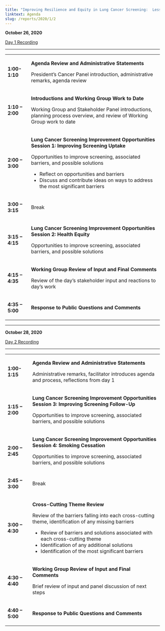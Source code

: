 ```yaml
---
title: "Improving Resilience and Equity in Lung Cancer Screening:  Lessons from COVID-19 and Beyond"
linktext: Agenda
slug: /reports/2020/1/2
---
```

<div class="full-report-container">
<div class="left-nav-container">
<left-navigation root="/reports/2020/1"></left-navigation>
</div>
<div class="report-container">


**October 26, 2020**

[Day 1 Recording](https://nci.rev.vbrick.com/#/videos/bed7e8d1-39c3-4ef9-a0c7-b1454ecccde1)

<hr />

<table class="agenda-table">
<tbody>
<tr><td>

**1:00-1:10**

</td><td>

**Agenda Review and Administrative Statements**

President’s Cancer Panel introduction, administrative remarks, agenda review
</td></tr>
<tr><td>

**1:10 – 2:00**

</td><td>

**Introductions and Working Group Work to Date**

Working Group and Stakeholder Panel introductions, planning process overview, and review of Working Group work to date
</td></tr>
<tr><td>

**2:00 – 3:00**

</td><td>

**Lung Cancer Screening Improvement Opportunities Session 1: Improving Screening Uptake**

Opportunities to improve screening, associated barriers, and possible solutions
- Reflect on opportunities and barriers
- Discuss and contribute ideas on ways to address the most significant barriers
</td></tr>
<tr><td>

**3:00 – 3:15**

</td><td>

Break
</td></tr>
<tr><td>

**3:15 – 4:15**

</td><td>

**Lung Cancer Screening Improvement Opportunities Session 2: Health Equity**

Opportunities to improve screening, associated barriers, and possible solutions
</td></tr>
<tr><td>

**4:15 – 4:35**

</td><td>

**Working Group Review of Input and Final Comments**

Review of the day’s stakeholder input and reactions to day’s work
</td></tr>
<tr><td>

**4:35 – 5:00**

</td><td>

**Response to Public Questions and Comments**

</td></tr></tbody></table>

<hr />


**October 28, 2020**

[Day 2 Recording](https://nci.rev.vbrick.com/#/videos/70efefe1-0742-44d3-b42f-6f68abc858bb)

<hr />

<table class="agenda-table">
<tbody>
<tr><td>

**1:00-1:15**

</td><td>

**Agenda Review and Administrative Statements**

Administrative remarks, facilitator introduces agenda and process, reflections from day 1

</td></tr>
<tr><td>

**1:15 – 2:00**

</td><td>

**Lung Cancer Screening Improvement Opportunities Session 3: Improving Screening Follow-Up**

Opportunities to improve screening, associated barriers, and possible solutions
</td></tr>
<tr><td>

**2:00 – 2:45**

</td><td>

**Lung Cancer Screening Improvement Opportunities Session 4: Smoking Cessation**

Opportunities to improve screening, associated barriers, and possible solutions
</td></tr>
<tr><td>

**2:45 – 3:00**

</td><td>

Break

</td></tr>
<tr><td>

**3:00 – 4:30**

</td><td>

**Cross-Cutting Theme Review**

Review of the barriers falling into each cross-cutting theme, identification of any missing barriers
- Review of barriers and solutions associated with each cross-cutting theme
- Identification of any additional solutions
- Identification of the most significant barriers
</td></tr>
<tr><td>

**4:30 – 4:40**

</td><td>

**Working Group Review of Input and Final Comments**

Brief review of input and panel discussion of next steps
</td></tr>
<tr><td>

**4:40 – 5:00**

</td><td>

**Response to Public Questions and Comments**

</td></tr></tbody></table>

</div>
</div>
